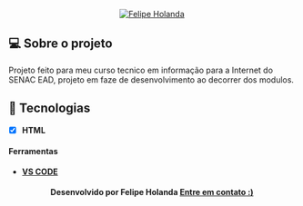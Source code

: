 <!-- Badges -->
<p align="center">
   <a href="https://www.linkedin.com/in/felipe-holanda-de-freitas-3a91281a2/">
      <img alt="Felipe Holanda" src="https://img.shields.io/badge/-Felipe Holanda-blue?style=flat&logo=Linkedin&logoColor=bluee"/>
   </a>
</p>


<!--Sobre o projeto-->
## 💻 Sobre o projeto

Projeto feito para meu curso tecnico em informação para a Internet do SENAC EAD, projeto em faze de desenvolvimento ao decorrer dos modulos.


## 🚀  Tecnologias
- [x] **HTML**

#### Ferramentas
- [**VS CODE**]()


<h4 align=center>Desenvolvido por Felipe Holanda <a href="https://www.linkedin.com/in/felipe-holanda-de-freitas-3a91281a2/"> <strong>Entre em contato</strong> :)</a></a></h4>
